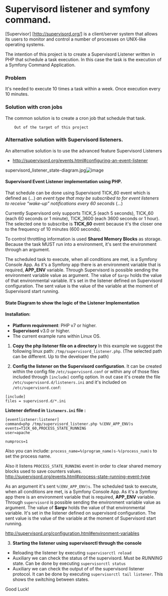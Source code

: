 # Supervisord listener and symfony command. 

[Supervisor] [http://supervisord.org/] is a client/server system that allows its users to monitor and control a 
number of processes on UNIX-like operating systems.

The intention of this project is to create a Supervisord Listener written in PHP that schedule a task execution. 
In this case the task is the execution of a Symfony Command Application. 

### Problem
It's needed to execute 10 times a task within a week. Once execution every 10 minutes. 
 
### Solution with cron jobs
The common solution is to create a cron job that schedule that task.  

        Out of the target of this project 
    
### Alternative solution with Supervisord listeners.

An alternative solution is to use the advanced feature Supervisord Listeners
* http://supervisord.org/events.html#configuring-an-event-listener

supervisord_listener_state-diagram.jpg![image](https://user-images.githubusercontent.com/24995532/112201105-4d446900-8be6-11eb-84aa-be3719cb7bd7.png)


#### **Supervisord Event Listener implementation using PHP.**
 
  That schedule can be done using Supervisord TICK_60 event which is defined as (...) _an event type that may be 
  subscribed to for event listeners to receive “wake-up” notifications every 60 seconds_ (...)
 
  Currently Supervisord only supports TICK_5 (each 5 seconds), TICK_60 (each 60 seconds or 1 minute), TICK_3600 (each
  3600 seconds or 1 hour). The selected one to subscribe is **TICK_60** event because it's the closer 
  one to the frequency of 10 minutes (600 seconds).
 
  To control throttling information is used **Shared Memory Blocks** as storage. Because the task MUST run into a
  environment, it's sent the environment through an argument.
 
   The scheduled task to execute, when all conditions are met, is a Symfony Console App. As it's a Symfony app there
   is an environment variable that is required, **APP_ENV** variable. Through Supervisord is possible sending the
   environment variable value as argument. The value of `$argv` holds the value of that environmental variable. 
   It's set in the listener defined on Supervisord configuration. The sent value is the value of the variable at the 
   moment of Supervisord start running.
   
#### State Diagram to show the logic of the Listener Implementation

   
 
#### Installation:

* **Platform requirement**:  PHP v7 or higher.
* **Supervisord** v3.0 or higher.
* The current example runs within Linux OS. 
  
  
1. **Copy the php listener file on a directory**
 In this example we suggest the following linux path: 
`/tmp/supervisord_listener.php`. (The selected path can be different. Up to the developer the path)
 
2. **Config the listener on the Supervisord configuration**. 
It can be created within the config file `/etc/supervisord.conf` or within any 
 of those files included through `[include]` config option. In out case it's create the file 
 `/etc/supervisord.d/listeners.ini` and it's included on `/etc/supervisord.conf`:
  ``` 
 [include]
 files = supervisord.d/*.ini
 ```
    
 **Listener defined in `listeners.ini` file :**
  
```   
[eventlistener:listener]
command=php /tmp/supervisord_listener.php %(ENV_APP_ENV)s
events=TICK_60,PROCESS_STATE_RUNNING
user=apache

numprocs=1
```

Also you can include: `process_name=%(program_name)s-%(process_num)s` to set the process name.

Also it listens `PROCESS_STATE_RUNNING` event in order to clear shared memory blocks used to save counters values. 
http://supervisord.org/events.html#process-state-running-event-type 

As an argument it's sent `%(ENV_APP_ENV)s`. The scheduled task to execute, when all conditions are met, 
is a Symfony Console App. As it's a Symfony app there is an environment variable that is required, **APP_ENV** variable.
Through `supervisord` is possible sending the environment variable value as argument. The value of **$argv** holds 
the value of that environmental variable. It's set in the listener defined on supervisord configuration. 
The sent value is the value of the variable at the moment of Supervisord start running. 
                                              
http://supervisord.org/configuration.html#environment-variables
                                              

3. **Starting the listener using supervisorctl through the console** 
    
 - Reloading the listener by executing `supervisorctl reload`
 - Auxiliary we can check the status of the supervisord. Must be *RUNNING* state.
  Can be done by executing `supervisorctl status`
 - Auxiliary we can check the output of of the supervisord listener protocol. 
 It can be done by executing `supervisorctl tail listener`. This shows the switching between states.

 
Good Luck!     

